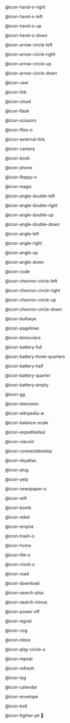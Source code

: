 @icon-hand-o-right

@icon-hand-o-left

@icon-hand-o-up

@icon-hand-o-down 

@icon-arrow-circle-left

@icon-arrow-circle-right

@icon-arrow-circle-up

@icon-arrow-circle-down

@icon-user

@icon-link

@icon-cloud

@icon-flask

@icon-scissors

@icon-files-o

@icon-external-link

@icon-camera

@icon-book

@icon-phone

@icon-floppy-o

@icon-magic

@icon-angle-double-left

@icon-angle-double-right

@icon-angle-double-up

@icon-angle-double-down

@icon-angle-left

@icon-angle-right

@icon-angle-up

@icon-angle-down

@icon-code

@icon-chevron-circle-left

@icon-chevron-circle-right

@icon-chevron-circle-up

@icon-chevron-circle-down

@icon-bullseye

@icon-pagelines

@icon-binoculars

@icon-battery-full

@icon-battery-three-quarters

@icon-battery-half

@icon-battery-quarter

@icon-battery-empty

@icon-gg

@icon-television

@icon-wikipedia-w

@icon-balance-scale

@icon-expeditedssl

@icon-viacoin

@icon-connectdevelop

@icon-skyatlas

@icon-plug

@icon-yelp

@icon-newspaper-o

@icon-wifi

@icon-bomb

@icon-rebel

@icon-empire

@icon-trash-o

@icon-home

@icon-file-o

@icon-clock-o

@icon-road

@icon-download

@icon-search-plus

@icon-search-minus

@icon-power-off

@icon-signal

@icon-cog

@icon-inbox

@icon-play-circle-o

@icon-repeat

@icon-refresh

@icon-tag

@icon-calendar

@icon-envelope

@icon-bolt

@icon-fighter-jet
 
